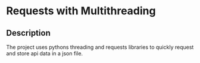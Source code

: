 # Requests with Multithreading

## Description

The project uses pythons threading and requests libraries to quickly request and store api data in a json file.  

